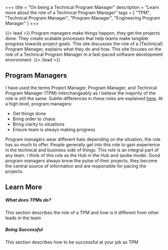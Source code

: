 +++
title = "On being a Technical Program Manager"
description = "Learn more about the role of a Technical Program Manager"
tags = [ "TPM", "Technical Program Manager", "Program Manager", "Engineering Program Manager" ]
+++

{{< lead >}}
Program managers make things happen, they get the projects done. They create scalable processes that help teams make tangible progress towards project goals. This site discusses the role of a (Technical) Program Manager, explains what they do and how. This site focuses on the role of a Technical Program Manager in a fast-paced software development environment.
{{< /lead >}}

## Program Managers

I have used the terms Project Manager, Program Manager, and Technical Program Manager (TPM) interchangeably as I believe the majority of the role is still the same. Subtle differences in these roles are explained [here](/what/roles/#pgm-and-tpm). At a high level, program managers:

* Get things done
* Bring order to chaos
* Bring clarity to situations
* Ensure team is always making progress

Program managers wear different hats depending on the situation, the role has so much to offer. People generally get into this role to gain experience in the technical and business side of things. This role is an integral part of any team. I think of this role as the Hub in the Hub and spoke model. Good program managers always know the pulse of their projects, they become the central source of information and are responsible for pacing the projects.

## Learn More
<div class="row py-3 mb-5">
	<div class="col">
		<div class="card flex-row border-0">
			<div class="mt-3">
				<span class="fas fa-users-cog fa-2x text-primary"></span>
			</div>
			<div class="card-body pl-2">
				<h5 class="card-title">
					What does TPMs do?
				</h5>
				<p class="card-text text-muted">
					This section describes the role of a TPM and how is it different from other leads in the team
          <a href="/what" class="stretched-link"></a>
				</p>
			</div>
		</div>
	</div>
	<div class="col">
		<div class="card flex-row border-0">
			<div class="mt-3">
				<span class="fas fa-project-diagram fa-2x text-primary"></span>
			</div>
			<div class="card-body pl-2">
				<h5 class="card-title">
					Being Successful
				</h5>
				<p class="card-text text-muted">
					This section describes how to be successful at your job as TPM
          <a href="/how" class="stretched-link"></a>
				</p>
			</div>
		</div>
	</div>
</div>

